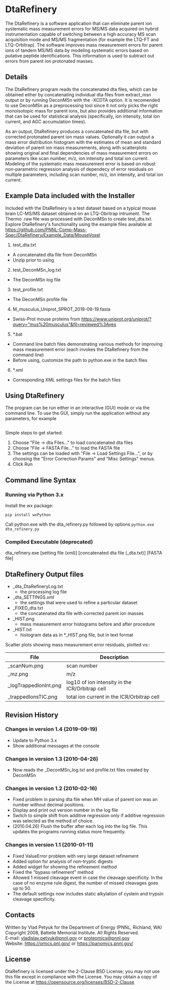 # DtaRefinery

The DtaRefinery is a software application that can eliminate parent ion 
systematic mass measurement errors for MS/MS data acquired on hybrid 
instrumentation capable of switching between a high accuracy MS scan acquisition 
mode and MS/MS fragmentation (for example the LTQ-FT and LTQ-Orbitrap). The 
software improves mass measurement errors for parent ions of tandem MS/MS data 
by modeling systematic errors based on putative peptide identifications. This 
information is used to subtract out errors from parent ion protonated masses.

## Details

The DtaRefinery program reads the concatenated dta files, which can be obtained 
either by concatenating individual dta files from extract_msn output or by 
running DeconMSn with the -XCDTA option. It is recomended to use DeconMSn as a 
preprocessing tool since it not only picks the right monoisotopic mass for 
parent ions, but also provides additional information that can be used for 
statistical analysis (specifically, ion intensity, total ion current, and AGC 
accumulation times).

As an output, DtaRefinery produces a concatenated dta file, but with corrected 
protonated parent ion mass values. Optionally it can output a mass error 
distribution histogram with the estimates of mean and standard deviation of 
parent ion mass measurements, along with scatterplots showing original and 
final dependencies of mass measurement errors on parameters like scan number, 
m/z, ion intensity and total ion current. Modeling of the systematic mass 
measurement error is based on robust non-parametric regression analysis of 
dependecy of error residuals on multiple parameters, including scan number, 
m/z, ion intensity, and total ion current.

## Example Data included with the Installer

Included with the DtaRefinery is a test dataset based on a typical mouse brain 
LC-MS/MS dataset obtained on an LTQ-Obritrap intrument. The Thermo .raw file was 
processed with DeconMSn to create test_dta.txt. Explore DtaRefinery's functionality 
using the example files available at https://github.com/PNNL-Comp-Mass-Spec/DtaRefinery/Example_Data/MouseVoxel

1) test_dta.txt
  * A concatenated dta file from DeconMSn
  * Unzip prior to using
2) test_DeconMSn_log.txt
  * The DeconMSn log file
3) test_profile.txt
  * The DeconMSn profile file
4) M_musculus_Uniprot_SPROT_2019-09-19.fasta
  * Swiss-Prot mouse proteins from https://www.uniprot.org/uniprot/?query="mus%20musculus"&fil=reviewed%3Ayes
5) *.bat
  * Command line batch files demonstrating various methods for improving mass measurement error (each invokes the DtaRefinery from the command line)
  * Before using, customize the path to python.exe in the batch files
6) *.xml
  * Corresponding XML settings files for the batch files

## Using DtaRefinery

The program can be run either in an interactive (GUI) mode or via the command 
line. To use the GUI, simply run the application without any parameters, for example
```C:\ProgramData\Anaconda3\python.exe dta_refinery.py 
```

Simple steps to get started:

1) Choose "File -> dta Files..." to load concatenated dta files
2) Choose "File -> FASTA File..." to load the FASTA file
3) The settings can be loaded with "File -> Load Settings File...", or by 
choosing the "Error Correction Params" and "Misc Settings" menus.
4) Click Run

## Command line Syntax

### Running via Python 3.x

Install the wx package:
```pip install numpy matplotlib pandas
pip install wxPython
```

Call python.exe with the dta_refinery.py followed by options
```python.exe dta_refinery.py```


### Compiled Executable (deprecated)

dta_refinery.exe [setting file (xml)] [concatenated dta file (_dta.txt)] [FASTA file]


## DtaRefinery Output files

* _dta_DtaRefineryLog.txt 
  * the processing log file
* _dta_SETTINGS.xml
  * the settings that were used to refine a particular dataset
* _FIXED_dta.txt
  * the concatenated dta file with corrected parent ion masses
* _HIST.png
  * mass measurement error histograms before and after procedure
* _HIST.txt
  * histogram data as in *_HIST.png file, but in text format

Scatter plots showing mass measurement error residuals, plotted vs::

| File                  | Description                                     |
|-----------------------|-------------------------------------------------|
| _scanNum.png          | scan number                                     |
| _mz.png               | m/z                                             |
| _logTrappedIonInt.png | log10 of ion intensity in the ICR/Orbitrap cell |
| _trappedIonsTIC.png   | total ion current in the ICR/Orbitrap cell      |
 
 
## Revision History

### Changes in version 1.4 (2019-09-19)

* Update to Python 3.x
* Show additional messages at the console

### Changes in version 1.3 (2010-04-26)

* Now reads the _DeconMSn_log.txt and profile.txt files created by DeconMSn

### Changes in version 1.2 (2010-02-16)

* Fixed problem in parsing dta file when MH value of parent
ion was an number without decimal positions.
* Display and print out version number in the log file
* Switch to simple shift from additive regression only
if additive regression was selected as the method of choice.
* (2010.04.26) Flush the buffer after each log into the log file.
This updates the programs running status more frequently.

### Changes in version 1.1 (2010-01-11)

* Fixed ValueError problem with very large dataset refinement
* Added option for analysis of non-tryptic digests
* Added widget for showing the refinement method
* Fixed the "bypass refinement" method
* Allowed 1 missed cleavage event in case the cleavage specificity.
In the case of no enzyme rule digest, the number of missed cleavages
goes up to 50.
* The default settings now includes static alkylation of cystein and 
trypsin cleavage specificity.

## Contacts

Written by Vlad Petyuk for the Department of Energy (PNNL, Richland, WA) \
Copyright 2008, Battelle Memorial Institute. All Rights Reserved. \
E-mail: vladislav.petyuk@pnnl.gov or proteomics@pnnl.gov \
Website: https://omics.pnl.gov/ or https://panomics.pnnl.gov/

## License

DtaRefinery is licensed under the 2-Clause BSD License; you may not use 
this file except in compliance with the License. You may obtain 
a copy of the License at https://opensource.org/licenses/BSD-2-Clause
